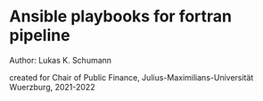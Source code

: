 # Ansible playbooks for fortran pipeline
Author: Lukas K. Schumann

created for Chair of Public Finance, Julius-Maximilians-Universität Wuerzburg, 2021-2022


